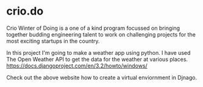 # crio.do
Crio Winter of Doing is a one of a kind program focussed on
bringing together budding engineering talent to work on challenging
projects for the most exciting startups in the country.

In this project I'm going to make a weather app using python. I have used The Open Weather API to get the data for the weather
at various places. 
https://docs.djangoproject.com/en/3.2/howto/windows/

Check out the above website how to create a virtual enviornment in Djnago.